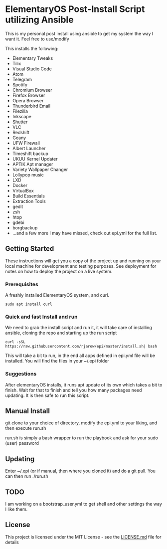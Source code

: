 # ElementaryOS Post-Install Script utilizing Ansible

This is my personal post install using ansible to get my system the way I want it. Feel free to use/modify

This installs the following:
* Elementary Tweaks
* Tilix
* Visual Studio Code
* Atom
* Telegram
* Spotify
* Chromium Browser
* Firefox Browser
* Opera Browser
* Thunderbird Email
* Filezilla
* Inkscape
* Shutter
* VLC
* Redshift
* Geany
* UFW Firewall
* Albert Launcher
* Timeshift backup
* UKUU Kernel Updater
* APTIK Apt manager
* Variety Wallpaper Changer
* Lollypop music
* LXD
* Docker
* VirtualBox
* Build Essentials
* Extraction Tools
* gedit
* zsh
* htop
* gdebi
* borgbackup
* ...and a few more I may have missed, check out epi.yml for the full list.


## Getting Started

These instructions will get you a copy of the project up and running on your local machine for development and testing purposes. See deployment for notes on how to deploy the project on a live system.

### Prerequisites

A freshly installed ElementaryOS system, and curl.

```
sudo apt install curl
```

### Quick and fast Install and run

We need to grab the install script and run it, it will take care of installing ansible, cloning the repo and starting up the run script

```
curl -sSL https://raw.githubusercontent.com/rjarow/epi/master/install.sh| bash
```

This will take a bit to run, in the end all apps defined in epi.yml file will be installed. You will find the files in your ~/.epi folder

### Suggestions

After elementaryOS installs, it runs apt update of its own which takes a bit to finish. Wait for that to finish and tell you how many packages need updating. It is then safe to run this script.

## Manual Install

git clone to your choice of directory, modify the epi.yml to your liking, and then execute run.sh

run.sh is simply a bash wrapper to run the playbook and ask for your sudo (user) password

## Updating

Enter ~/.epi (or if manual, then where you cloned it) and do a git pull. You can then run ./run.sh

## TODO

I am working on a bootstrap_user.yml to get shell and other settings the way I like them.

## License

This project is licensed under the MIT License - see the [LICENSE.md](LICENSE.md) file for details

